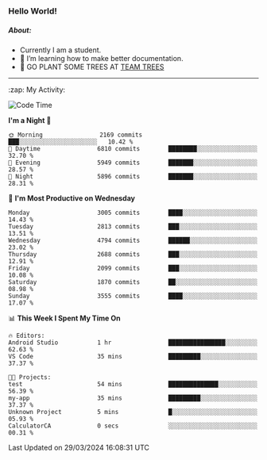 ### Hello World!

##### About:
- Currently I am a student.
- 🌱 I’m learning how to make better documentation.
- 🌱 GO PLANT SOME TREES AT [TEAM TREES](https://teamtrees.org/)

---
  <summary>:zap: My Activity:</summary>
  
<!--START_SECTION:waka-->
![Code Time](http://img.shields.io/badge/Code%20Time-1%2C304%20hrs%2044%20mins-blue)

**I'm a Night 🦉** 

```text
🌞 Morning                2169 commits        ███░░░░░░░░░░░░░░░░░░░░░░   10.42 % 
🌆 Daytime                6810 commits        ████████░░░░░░░░░░░░░░░░░   32.70 % 
🌃 Evening                5949 commits        ███████░░░░░░░░░░░░░░░░░░   28.57 % 
🌙 Night                  5896 commits        ███████░░░░░░░░░░░░░░░░░░   28.31 % 
```
📅 **I'm Most Productive on Wednesday** 

```text
Monday                   3005 commits        ████░░░░░░░░░░░░░░░░░░░░░   14.43 % 
Tuesday                  2813 commits        ███░░░░░░░░░░░░░░░░░░░░░░   13.51 % 
Wednesday                4794 commits        ██████░░░░░░░░░░░░░░░░░░░   23.02 % 
Thursday                 2688 commits        ███░░░░░░░░░░░░░░░░░░░░░░   12.91 % 
Friday                   2099 commits        ███░░░░░░░░░░░░░░░░░░░░░░   10.08 % 
Saturday                 1870 commits        ██░░░░░░░░░░░░░░░░░░░░░░░   08.98 % 
Sunday                   3555 commits        ████░░░░░░░░░░░░░░░░░░░░░   17.07 % 
```


📊 **This Week I Spent My Time On** 

```text
🔥 Editors: 
Android Studio           1 hr                ████████████████░░░░░░░░░   62.63 % 
VS Code                  35 mins             █████████░░░░░░░░░░░░░░░░   37.37 % 

🐱‍💻 Projects: 
test                     54 mins             ██████████████░░░░░░░░░░░   56.39 % 
my-app                   35 mins             █████████░░░░░░░░░░░░░░░░   37.37 % 
Unknown Project          5 mins              █░░░░░░░░░░░░░░░░░░░░░░░░   05.93 % 
CalculatorCA             0 secs              ░░░░░░░░░░░░░░░░░░░░░░░░░   00.31 % 
```


 Last Updated on 29/03/2024 16:08:31 UTC
<!--END_SECTION:waka-->
